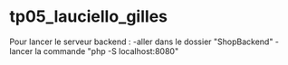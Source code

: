 # tp05_lauciello_gilles

Pour lancer le serveur backend :
-aller dans le dossier "ShopBackend"
-lancer la commande "php -S localhost:8080"
